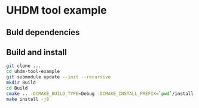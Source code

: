 # UHDM tool example

## Buld dependencies

## Build and install

```bash
git clone ...
cd uhdm-tool-example
git submodule update --init --recursive
mkdir Build
cd Build
cmake .. -DCMAKE_BUILD_TYPE=Debug -DCMAKE_INSTALL_PREFIX=`pwd`/install
make install -j8
```

